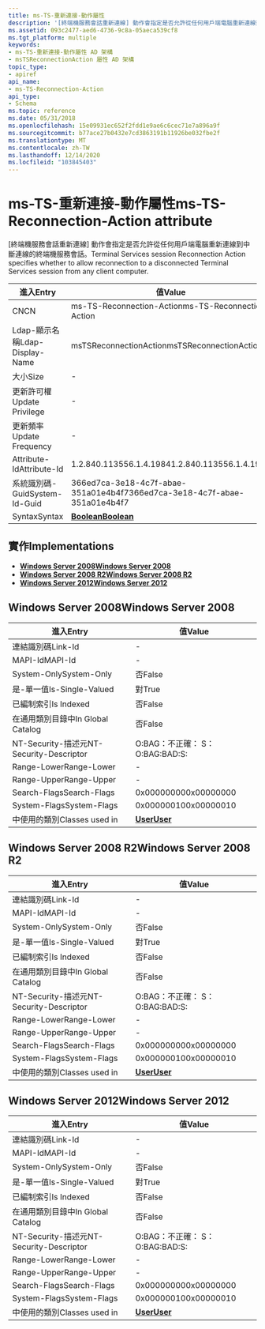 ```yaml
---
title: ms-TS-重新連接-動作屬性
description: '[終端機服務會話重新連線] 動作會指定是否允許從任何用戶端電腦重新連線到中斷連線的終端機服務會話。'
ms.assetid: 093c2477-aed6-4736-9c8a-05aeca539cf8
ms.tgt_platform: multiple
keywords:
- ms-TS-重新連接-動作屬性 AD 架構
- msTSReconnectionAction 屬性 AD 架構
topic_type:
- apiref
api_name:
- ms-TS-Reconnection-Action
api_type:
- Schema
ms.topic: reference
ms.date: 05/31/2018
ms.openlocfilehash: 15e09931ec652f2fdd1e9ae6c6cec71e7a896a9f
ms.sourcegitcommit: b77ace27b0432e7cd3863191b11926be032fbe2f
ms.translationtype: MT
ms.contentlocale: zh-TW
ms.lasthandoff: 12/14/2020
ms.locfileid: "103845403"
---
```

# <a name="ms-ts-reconnection-action-attribute"></a><span data-ttu-id="611b8-105">ms-TS-重新連接-動作屬性</span><span class="sxs-lookup"><span data-stu-id="611b8-105">ms-TS-Reconnection-Action attribute</span></span>

<span data-ttu-id="611b8-106">[終端機服務會話重新連線] 動作會指定是否允許從任何用戶端電腦重新連線到中斷連線的終端機服務會話。</span><span class="sxs-lookup"><span data-stu-id="611b8-106">Terminal Services session Reconnection Action specifies whether to allow reconnection to a disconnected Terminal Services session from any client computer.</span></span>



| <span data-ttu-id="611b8-107">進入</span><span class="sxs-lookup"><span data-stu-id="611b8-107">Entry</span></span> | <span data-ttu-id="611b8-108">值</span><span class="sxs-lookup"><span data-stu-id="611b8-108">Value</span></span> |
|-------------------|--------------------------------------|
| <span data-ttu-id="611b8-109">CN</span><span class="sxs-lookup"><span data-stu-id="611b8-109">CN</span></span>                | <span data-ttu-id="611b8-110">ms-TS-Reconnection-Action</span><span class="sxs-lookup"><span data-stu-id="611b8-110">ms-TS-Reconnection-Action</span></span>            |
| <span data-ttu-id="611b8-111">Ldap-顯示名稱</span><span class="sxs-lookup"><span data-stu-id="611b8-111">Ldap-Display-Name</span></span> | <span data-ttu-id="611b8-112">msTSReconnectionAction</span><span class="sxs-lookup"><span data-stu-id="611b8-112">msTSReconnectionAction</span></span>               |
| <span data-ttu-id="611b8-113">大小</span><span class="sxs-lookup"><span data-stu-id="611b8-113">Size</span></span>              | \-                                   |
| <span data-ttu-id="611b8-114">更新許可權</span><span class="sxs-lookup"><span data-stu-id="611b8-114">Update Privilege</span></span>  | \-                                   |
| <span data-ttu-id="611b8-115">更新頻率</span><span class="sxs-lookup"><span data-stu-id="611b8-115">Update Frequency</span></span>  | \-                                   |
| <span data-ttu-id="611b8-116">Attribute-Id</span><span class="sxs-lookup"><span data-stu-id="611b8-116">Attribute-Id</span></span>      | <span data-ttu-id="611b8-117">1.2.840.113556.1.4.1984</span><span class="sxs-lookup"><span data-stu-id="611b8-117">1.2.840.113556.1.4.1984</span></span>              |
| <span data-ttu-id="611b8-118">系統識別碼-Guid</span><span class="sxs-lookup"><span data-stu-id="611b8-118">System-Id-Guid</span></span>    | <span data-ttu-id="611b8-119">366ed7ca-3e18-4c7f-abae-351a01e4b4f7</span><span class="sxs-lookup"><span data-stu-id="611b8-119">366ed7ca-3e18-4c7f-abae-351a01e4b4f7</span></span> |
| <span data-ttu-id="611b8-120">Syntax</span><span class="sxs-lookup"><span data-stu-id="611b8-120">Syntax</span></span>            | [<span data-ttu-id="611b8-121">**Boolean**</span><span class="sxs-lookup"><span data-stu-id="611b8-121">**Boolean**</span></span>](s-boolean.md)         |



## <a name="implementations"></a><span data-ttu-id="611b8-122">實作</span><span class="sxs-lookup"><span data-stu-id="611b8-122">Implementations</span></span>

-   [<span data-ttu-id="611b8-123">**Windows Server 2008**</span><span class="sxs-lookup"><span data-stu-id="611b8-123">**Windows Server 2008**</span></span>](#windows-server-2008)
-   [<span data-ttu-id="611b8-124">**Windows Server 2008 R2**</span><span class="sxs-lookup"><span data-stu-id="611b8-124">**Windows Server 2008 R2**</span></span>](#windows-server-2008-r2)
-   [<span data-ttu-id="611b8-125">**Windows Server 2012**</span><span class="sxs-lookup"><span data-stu-id="611b8-125">**Windows Server 2012**</span></span>](#windows-server-2012)

## <a name="windows-server-2008"></a><span data-ttu-id="611b8-126">Windows Server 2008</span><span class="sxs-lookup"><span data-stu-id="611b8-126">Windows Server 2008</span></span>



| <span data-ttu-id="611b8-127">進入</span><span class="sxs-lookup"><span data-stu-id="611b8-127">Entry</span></span> | <span data-ttu-id="611b8-128">值</span><span class="sxs-lookup"><span data-stu-id="611b8-128">Value</span></span> |
|------------------------|-----------------------------------|
| <span data-ttu-id="611b8-129">連結識別碼</span><span class="sxs-lookup"><span data-stu-id="611b8-129">Link-Id</span></span>                | \-                                |
| <span data-ttu-id="611b8-130">MAPI-Id</span><span class="sxs-lookup"><span data-stu-id="611b8-130">MAPI-Id</span></span>                | \-                                |
| <span data-ttu-id="611b8-131">System-Only</span><span class="sxs-lookup"><span data-stu-id="611b8-131">System-Only</span></span>            | <span data-ttu-id="611b8-132">否</span><span class="sxs-lookup"><span data-stu-id="611b8-132">False</span></span>                             |
| <span data-ttu-id="611b8-133">是-單一值</span><span class="sxs-lookup"><span data-stu-id="611b8-133">Is-Single-Valued</span></span>       | <span data-ttu-id="611b8-134">對</span><span class="sxs-lookup"><span data-stu-id="611b8-134">True</span></span>                              |
| <span data-ttu-id="611b8-135">已編制索引</span><span class="sxs-lookup"><span data-stu-id="611b8-135">Is Indexed</span></span>             | <span data-ttu-id="611b8-136">否</span><span class="sxs-lookup"><span data-stu-id="611b8-136">False</span></span>                             |
| <span data-ttu-id="611b8-137">在通用類別目錄中</span><span class="sxs-lookup"><span data-stu-id="611b8-137">In Global Catalog</span></span>      | <span data-ttu-id="611b8-138">否</span><span class="sxs-lookup"><span data-stu-id="611b8-138">False</span></span>                             |
| <span data-ttu-id="611b8-139">NT-Security-描述元</span><span class="sxs-lookup"><span data-stu-id="611b8-139">NT-Security-Descriptor</span></span> | <span data-ttu-id="611b8-140">O:BAG：不正確： S：</span><span class="sxs-lookup"><span data-stu-id="611b8-140">O:BAG:BAD:S:</span></span>                      |
| <span data-ttu-id="611b8-141">Range-Lower</span><span class="sxs-lookup"><span data-stu-id="611b8-141">Range-Lower</span></span>            | \-                                |
| <span data-ttu-id="611b8-142">Range-Upper</span><span class="sxs-lookup"><span data-stu-id="611b8-142">Range-Upper</span></span>            | \-                                |
| <span data-ttu-id="611b8-143">Search-Flags</span><span class="sxs-lookup"><span data-stu-id="611b8-143">Search-Flags</span></span>           | <span data-ttu-id="611b8-144">0x00000000</span><span class="sxs-lookup"><span data-stu-id="611b8-144">0x00000000</span></span>                        |
| <span data-ttu-id="611b8-145">System-Flags</span><span class="sxs-lookup"><span data-stu-id="611b8-145">System-Flags</span></span>           | <span data-ttu-id="611b8-146">0x00000010</span><span class="sxs-lookup"><span data-stu-id="611b8-146">0x00000010</span></span>                        |
| <span data-ttu-id="611b8-147">中使用的類別</span><span class="sxs-lookup"><span data-stu-id="611b8-147">Classes used in</span></span>        | [<span data-ttu-id="611b8-148">**User**</span><span class="sxs-lookup"><span data-stu-id="611b8-148">**User**</span></span>](c-user.md)<br/> |



## <a name="windows-server-2008-r2"></a><span data-ttu-id="611b8-149">Windows Server 2008 R2</span><span class="sxs-lookup"><span data-stu-id="611b8-149">Windows Server 2008 R2</span></span>



| <span data-ttu-id="611b8-150">進入</span><span class="sxs-lookup"><span data-stu-id="611b8-150">Entry</span></span> | <span data-ttu-id="611b8-151">值</span><span class="sxs-lookup"><span data-stu-id="611b8-151">Value</span></span> |
|------------------------|-----------------------------------|
| <span data-ttu-id="611b8-152">連結識別碼</span><span class="sxs-lookup"><span data-stu-id="611b8-152">Link-Id</span></span>                | \-                                |
| <span data-ttu-id="611b8-153">MAPI-Id</span><span class="sxs-lookup"><span data-stu-id="611b8-153">MAPI-Id</span></span>                | \-                                |
| <span data-ttu-id="611b8-154">System-Only</span><span class="sxs-lookup"><span data-stu-id="611b8-154">System-Only</span></span>            | <span data-ttu-id="611b8-155">否</span><span class="sxs-lookup"><span data-stu-id="611b8-155">False</span></span>                             |
| <span data-ttu-id="611b8-156">是-單一值</span><span class="sxs-lookup"><span data-stu-id="611b8-156">Is-Single-Valued</span></span>       | <span data-ttu-id="611b8-157">對</span><span class="sxs-lookup"><span data-stu-id="611b8-157">True</span></span>                              |
| <span data-ttu-id="611b8-158">已編制索引</span><span class="sxs-lookup"><span data-stu-id="611b8-158">Is Indexed</span></span>             | <span data-ttu-id="611b8-159">否</span><span class="sxs-lookup"><span data-stu-id="611b8-159">False</span></span>                             |
| <span data-ttu-id="611b8-160">在通用類別目錄中</span><span class="sxs-lookup"><span data-stu-id="611b8-160">In Global Catalog</span></span>      | <span data-ttu-id="611b8-161">否</span><span class="sxs-lookup"><span data-stu-id="611b8-161">False</span></span>                             |
| <span data-ttu-id="611b8-162">NT-Security-描述元</span><span class="sxs-lookup"><span data-stu-id="611b8-162">NT-Security-Descriptor</span></span> | <span data-ttu-id="611b8-163">O:BAG：不正確： S：</span><span class="sxs-lookup"><span data-stu-id="611b8-163">O:BAG:BAD:S:</span></span>                      |
| <span data-ttu-id="611b8-164">Range-Lower</span><span class="sxs-lookup"><span data-stu-id="611b8-164">Range-Lower</span></span>            | \-                                |
| <span data-ttu-id="611b8-165">Range-Upper</span><span class="sxs-lookup"><span data-stu-id="611b8-165">Range-Upper</span></span>            | \-                                |
| <span data-ttu-id="611b8-166">Search-Flags</span><span class="sxs-lookup"><span data-stu-id="611b8-166">Search-Flags</span></span>           | <span data-ttu-id="611b8-167">0x00000000</span><span class="sxs-lookup"><span data-stu-id="611b8-167">0x00000000</span></span>                        |
| <span data-ttu-id="611b8-168">System-Flags</span><span class="sxs-lookup"><span data-stu-id="611b8-168">System-Flags</span></span>           | <span data-ttu-id="611b8-169">0x00000010</span><span class="sxs-lookup"><span data-stu-id="611b8-169">0x00000010</span></span>                        |
| <span data-ttu-id="611b8-170">中使用的類別</span><span class="sxs-lookup"><span data-stu-id="611b8-170">Classes used in</span></span>        | [<span data-ttu-id="611b8-171">**User**</span><span class="sxs-lookup"><span data-stu-id="611b8-171">**User**</span></span>](c-user.md)<br/> |



## <a name="windows-server-2012"></a><span data-ttu-id="611b8-172">Windows Server 2012</span><span class="sxs-lookup"><span data-stu-id="611b8-172">Windows Server 2012</span></span>



| <span data-ttu-id="611b8-173">進入</span><span class="sxs-lookup"><span data-stu-id="611b8-173">Entry</span></span> | <span data-ttu-id="611b8-174">值</span><span class="sxs-lookup"><span data-stu-id="611b8-174">Value</span></span> |
|------------------------|-----------------------------------|
| <span data-ttu-id="611b8-175">連結識別碼</span><span class="sxs-lookup"><span data-stu-id="611b8-175">Link-Id</span></span>                | \-                                |
| <span data-ttu-id="611b8-176">MAPI-Id</span><span class="sxs-lookup"><span data-stu-id="611b8-176">MAPI-Id</span></span>                | \-                                |
| <span data-ttu-id="611b8-177">System-Only</span><span class="sxs-lookup"><span data-stu-id="611b8-177">System-Only</span></span>            | <span data-ttu-id="611b8-178">否</span><span class="sxs-lookup"><span data-stu-id="611b8-178">False</span></span>                             |
| <span data-ttu-id="611b8-179">是-單一值</span><span class="sxs-lookup"><span data-stu-id="611b8-179">Is-Single-Valued</span></span>       | <span data-ttu-id="611b8-180">對</span><span class="sxs-lookup"><span data-stu-id="611b8-180">True</span></span>                              |
| <span data-ttu-id="611b8-181">已編制索引</span><span class="sxs-lookup"><span data-stu-id="611b8-181">Is Indexed</span></span>             | <span data-ttu-id="611b8-182">否</span><span class="sxs-lookup"><span data-stu-id="611b8-182">False</span></span>                             |
| <span data-ttu-id="611b8-183">在通用類別目錄中</span><span class="sxs-lookup"><span data-stu-id="611b8-183">In Global Catalog</span></span>      | <span data-ttu-id="611b8-184">否</span><span class="sxs-lookup"><span data-stu-id="611b8-184">False</span></span>                             |
| <span data-ttu-id="611b8-185">NT-Security-描述元</span><span class="sxs-lookup"><span data-stu-id="611b8-185">NT-Security-Descriptor</span></span> | <span data-ttu-id="611b8-186">O:BAG：不正確： S：</span><span class="sxs-lookup"><span data-stu-id="611b8-186">O:BAG:BAD:S:</span></span>                      |
| <span data-ttu-id="611b8-187">Range-Lower</span><span class="sxs-lookup"><span data-stu-id="611b8-187">Range-Lower</span></span>            | \-                                |
| <span data-ttu-id="611b8-188">Range-Upper</span><span class="sxs-lookup"><span data-stu-id="611b8-188">Range-Upper</span></span>            | \-                                |
| <span data-ttu-id="611b8-189">Search-Flags</span><span class="sxs-lookup"><span data-stu-id="611b8-189">Search-Flags</span></span>           | <span data-ttu-id="611b8-190">0x00000000</span><span class="sxs-lookup"><span data-stu-id="611b8-190">0x00000000</span></span>                        |
| <span data-ttu-id="611b8-191">System-Flags</span><span class="sxs-lookup"><span data-stu-id="611b8-191">System-Flags</span></span>           | <span data-ttu-id="611b8-192">0x00000010</span><span class="sxs-lookup"><span data-stu-id="611b8-192">0x00000010</span></span>                        |
| <span data-ttu-id="611b8-193">中使用的類別</span><span class="sxs-lookup"><span data-stu-id="611b8-193">Classes used in</span></span>        | [<span data-ttu-id="611b8-194">**User**</span><span class="sxs-lookup"><span data-stu-id="611b8-194">**User**</span></span>](c-user.md)<br/> |



 

 





